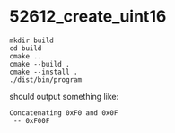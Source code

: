 # 52612_create_uint16

```shell
mkdir build
cd build
cmake ..
cmake --build .
cmake --install .
./dist/bin/program
```

should output something like:

```text
Concatenating 0xF0 and 0x0F
 -- 0xF00F
```

